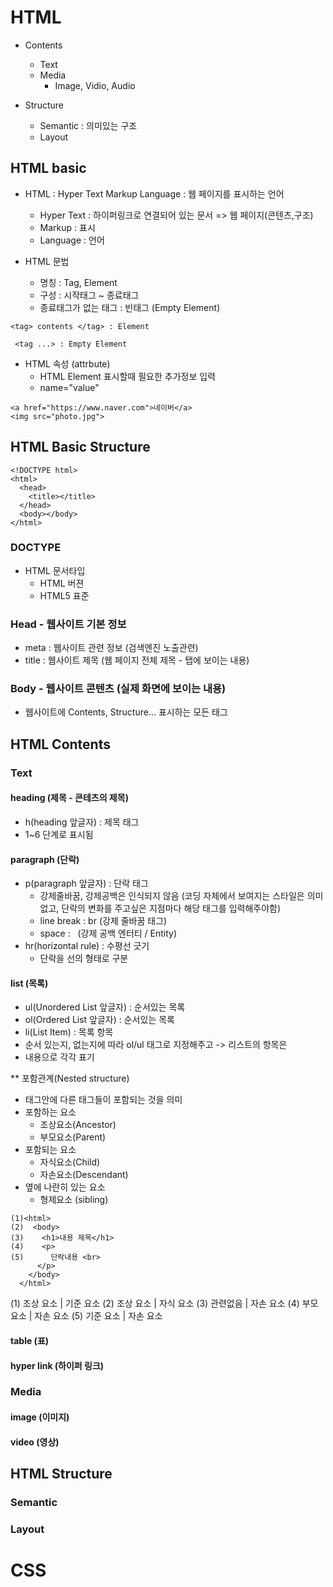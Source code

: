 # HTML
- Contents

  - Text
  - Media
    - Image, Vidio, Audio

- Structure
  - Semantic : 의미있는 구조
  - Layout

## HTML basic
- HTML : Hyper Text Markup Language : 웹 페이지를 표시하는 언어

  - Hyper Text : 하이퍼링크로 연결되어 있는 문서 => 웹 페이지(콘텐츠,구조)
  - Markup : 표시
  - Language : 언어

- HTML 문법
  - 명칭 : Tag, Element
  - 구성 : 시작태그 ~ 종료태그
  - 종료태그가 없는 태그 : 빈태그 (Empty Element)

```
<tag> contents </tag> : Element

 <tag ...> : Empty Element
```

- HTML 속성 (attrbute)
  - HTML Element 표시할때 필요한 추가정보 입력
  - name="value"

```
<a href="https://www.naver.com">네이버</a>
<img src="photo.jpg">
```

## HTML Basic Structure
```
<!DOCTYPE html>
<html>
  <head>
    <title></title>
  </head>
  <body></body>
</html>
```

### DOCTYPE
- HTML 문서타입
  - HTML 버젼
  - HTML5 표준

### Head - 웹사이트 기본 정보
- meta : 웹사이트 관련 정보 (검색엔진 노출관련)
- title : 웹사이트 제목 (웹 페이지 전체 제목 - 탭에 보이는 내용)

### Body - 웹사이트 콘텐츠 (실제 화면에 보이는 내용)
- 웹사이트에 Contents, Structure... 표시하는 모든 태그

## HTML Contents

### Text

#### heading (제목 - 콘테츠의 제목)

- h(heading 앞글자) : 제목 태그
- 1~6 단계로 표시됨

#### paragraph (단락)
- p(paragraph 앞글자) : 단락 태그
  - 강제줄바꿈, 강제공백은 인식되지 않음 (코딩 자체에서 보여지는 스타일은 의미없고, 단락의 변화를 주고싶은 지점마다 해당 태그를 입력해주야함)
  - line break : br (강제 줄바꿈 태그)
  - space : &nbsp; (강제 공백 엔터티 / Entity)
- hr(horizontal rule) : 수평선 긋기
  - 단락을 선의 형태로 구분

#### list (목록)
- ul(Unordered List 앞글자) : 순서있는 목록
- ol(Ordered List 앞글자) : 순서있는 목록
- li(List Item) : 목록 항목
- 순서 있는지, 없는지에 따라 ol/ul 태그로 지정해주고 -> 
  리스트의 항목은 <li>내용으로 각각 표기 

** 포함관계(Nested structure)
- 태그안에 다른 태그들이 포함되는 것을 의미
- 포함하는 요소
  - 조상요소(Ancestor)
  - 부모요소(Parent)
- 포함되는 요소
  - 자식요소(Child)
  - 자손요소(Descendant)
- 옆에 나란히 있는 요소
  - 형제요소 (sibling)
```
(1)<html>
(2)  <body>
(3)    <h1>내용 제목</h1>
(4)    <p>
(5)      단락내용 <br>
      </p>
    </body>
  </html>
```
(1) 조상 요소 | 기준 요소
(2) 조상 요소 | 자식 요소
(3) 관련없음  | 자손 요소
(4) 부모 요소 | 자손 요소
(5) 기준 요소 | 자손 요소


#### table (표)

#### hyper link (하이퍼 링크)

### Media

#### image (이미지)

#### video (영상)

## HTML Structure

### Semantic

### Layout

# CSS
